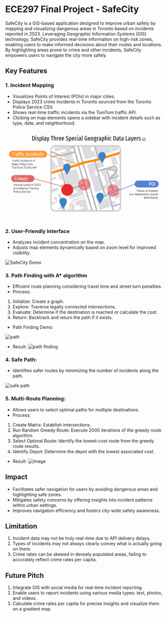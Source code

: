 # ECE297 Final Project - SafeCity
SafeCity is a GIS-based application designed to improve urban safety by mapping and visualizing dangerous areas in Toronto based on incidents reported in 2023. Leveraging Geographic Information Systems (GIS) technology, SafeCity provides real-time information on high-risk zones, enabling users to make informed decisions about their routes and locations. By highlighting areas prone to crime and other incidents, SafeCity empowers users to navigate the city more safely.

## Key Features
### 1. Incident Mapping
- Visualizes Points of Interest (POIs) in major cities.
- Displays 2023 crime incidents in Toronto sourced from the Toronto Police Service CSV.
- Shows real-time traffic incidents via the TomTom traffic API.
- Clicking on map elements opens a sidebar with incident details such as type, date, and neighborhood.
<img src="src/POI.png" width="700">

 
### 2. User-Friendly Interface
- Analyzes incident concentration on the map.
- Adjusts map elements dynamically based on zoom level for improved visibility.

![SafeCity Demo](https://github.com/suyeon240park/ECE297-SafeCity/assets/123034036/36359ffd-ee31-42f6-a34a-ddffaf3d4b19)


### 3. Path Finding with A* algorithm
- Efficient route planning considering travel time and street turn penalties.
- Process:
1. Initialize: Create a graph.
2. Explore: Traverse legally connected intersections.
3. Evaluate: Determine if the destination is reached or calculate the cost.
4. Return: Backtrack and return the path if it exists.
 
- Path Finding Demo:

![path](https://github.com/suyeon240park/ECE297-SafeCity/assets/123034036/75cabfd5-fd3d-4b7e-9ce2-371ed97fa34a)


- Result:
![path finding](https://github.com/suyeon240park/ECE297-SafeCity/assets/123034036/02c3f6c8-f775-47cd-9bcc-44791ba68888)


### 4. Safe Path:
- Identifies safer routes by minimizing the number of incidents along the path.

![safe path](https://github.com/suyeon240park/ECE297-SafeCity/assets/123034036/de441772-7ad9-4c83-8d98-b567bf8bd6ce)


### 5. Multi-Route Planning:
- Allows users to select optimal paths for multiple destinations
- Process:
1. Create Matrix: Establish intersections.
2. Run Random Greedy Route: Execute 2000 iterations of the greedy route algorithm.
3. Select Optimal Route: Identify the lowest-cost route from the greedy route results.
4. Identify Depot: Determine the depot with the lowest associated cost.

- Result:
![image](https://github.com/suyeon240park/ECE297-SafeCity/assets/123034036/54fce5a7-f63a-4de2-9cce-833ae5e8f7a2)


## Impact
- Facilitates safer navigation for users by avoiding dangerous areas and highlighting safe zones.
- Mitigates safety concerns by offering insights into incident patterns within urban settings.
- Improves navigation efficiency and fosters city-wide safety awareness.


## Limitation
1. Incident data may not be truly real-time due to API delivery delays.
2. Types of incidents may not always clearly convey what is actually going on there.
3. Crime rates can be skewed in densely populated areas, failing to accurately reflect crime rates per capita.


## Future Pitch
1. Integrate GIS with social media for real-time incident reporting.
2. Enable users to report incidents using various media types: text, photos, and videos.
3. Calculate crime rates per capita for precise insights and visualize them on a gradient map.
